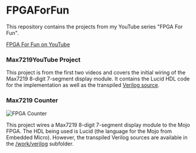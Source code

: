 # FPGAForFun
This repository contains the projects from my YouTube series "FPGA For Fun".

[FPGA For Fun on YouTube](https://www.youtube.com/watch?v=zz5LcePfOQQ&list=PLvjPFbXWvgn14EgnAEdoSsUGyvJHAAlav)

### Max7219YouTube Project

This project is from the first two videos and covers the initial wiring of the Max7219 8-digit 7-segment display module. It contains the Lucid HDL code for the implementation as well as the transpiled [Verilog source](https://github.com/cerkit/FPGAForFun/tree/master/Max7219YouTube/work/verilog).

### Max7219 Counter
![FPGA Counter](https://github.com/cerkit/FPGAForFun/blob/master/Max7219Counter/diagrams/FunWithFPGACounter.png?raw=true)

This project wires a Max7219 8-digit 7-segment display module to the Mojo FPGA. The HDL being used is Lucid (the language for the Mojo from Embedded Micro). However, the transpiled Verilog sources are available in the [/work/verilog](https://github.com/cerkit/FPGAForFun/tree/master/Max7219Counter/work/verilog) subfolder.

